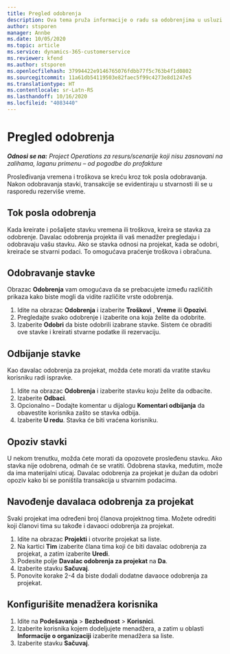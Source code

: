 ```yaml
---
title: Pregled odobrenja
description: Ova tema pruža informacije o radu sa odobrenjima u usluzi Project Operations.
author: stsporen
manager: Annbe
ms.date: 10/05/2020
ms.topic: article
ms.service: dynamics-365-customerservice
ms.reviewer: kfend
ms.author: stsporen
ms.openlocfilehash: 37994422e9146765076fdbb77f5c763b4f1d0802
ms.sourcegitcommit: 11a61db54119503e82faec5f99c4273e8d1247e5
ms.translationtype: HT
ms.contentlocale: sr-Latn-RS
ms.lasthandoff: 10/16/2020
ms.locfileid: "4083440"
---
```

# <a name="approvals-overview"></a>Pregled odobrenja

_**Odnosi se na:** Project Operations za resurs/scenarije koji nisu zasnovani na zalihama, laganu primenu – od pogodbe do profakture_

Prosleđivanja vremena i troškova se kreću kroz tok posla odobravanja. Nakon odobravanja stavki, transakcije se evidentiraju u stvarnosti ili se u rasporedu rezerviše vreme.

## <a name="approvals-workflow"></a>Tok posla odobrenja
Kada kreirate i pošaljete stavku vremena ili troškova, kreira se stavka za odobrenje. Davalac odobrenja projekta ili vaš menadžer pregledaju i odobravaju vašu stavku. Ako se stavka odnosi na projekat, kada se odobri, kreiraće se stvarni podaci. To omogućava praćenje troškova i obračuna. 

## <a name="approve-an-entry"></a>Odobravanje stavke
Obrazac **Odobrenja** vam omogućava da se prebacujete između različitih prikaza kako biste mogli da vidite različite vrste odobrenja.
  
1. Idite na obrazac **Odobrenja** i izaberite **Troškovi** , **Vreme** ili **Opozivi**.
2. Pregledajte svako odobrenje i izaberite ona koja želite da odobrite.
3. Izaberite **Odobri** da biste odobrili izabrane stavke.
Sistem će obraditi ove stavke i kreirati stvarne podatke ili rezervaciju.

## <a name="reject-an-entry"></a>Odbijanje stavke
Kao davalac odobrenja za projekat, možda ćete morati da vratite stavku korisniku radi ispravke.
  
1. Idite na obrazac **Odobrenja** i izaberite stavku koju želite da odbacite. 
2. Izaberite **Odbaci**.
3. Opcionalno – Dodajte komentar u dijalogu **Komentari odbijanja** da obavestite korisnika zašto se stavka odbija.
4. Izaberite **U redu**. Stavka će biti vraćena korisniku.
  
## <a name="recall-entries"></a>Opoziv stavki
U nekom trenutku, možda ćete morati da opozovete prosleđenu stavku. Ako stavka nije odobrena, odmah će se vratiti. Odobrena stavka, međutim, može da ima materijalni uticaj. Davalac odobrenja za projekat je dužan da odobri opoziv kako bi se poništila transakcija u stvarnim podacima.

## <a name="specify-project-approvers"></a>Navođenje davalaca odobrenja za projekat
Svaki projekat ima određeni broj članova projektnog tima. Možete odrediti koji članovi tima su takođe i davaoci odobrenja za projekat.

1. Idite na obrazac **Projekti** i otvorite projekat sa liste.
2. Na kartici **Tim** izaberite člana tima koji će biti davalac odobrenja za projekat, a zatim izaberite **Uredi**.
3. Podesite polje **Davalac odobrenja za projekat** na **Da**.
4. Izaberite stavku **Sačuvaj**.
5. Ponovite korake 2-4 da biste dodali dodatne davaoce odobrenja za projekat.

## <a name="configure-the-users-manager"></a>Konfigurišite menadžera korisnika

1. Idite na **Podešavanja** > **Bezbednost** > **Korisnici**.
2. Izaberite korisnika kojem dodeljujete menadžera, a zatim u oblasti **Informacije o organizaciji** izaberite menadžera sa liste. 
3. Izaberite stavku **Sačuvaj**.


